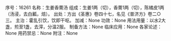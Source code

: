 序号：16261
名称：生姜香薷汤
组成：生姜1两（切），香薷1两（切），陈橘皮1两（汤浸，去白瓤，焙）。
出处：方出《圣惠》卷四十七，名见《普济方》卷二○三。
主治：霍乱引饮，饮即干呕。
加减：None
功效：None
用法用量：以水2大盏，煎至1盏，去滓，分温2服。
制备方法：None
临床应用：None
各家论述：None
用药禁忌：None
附注：None
